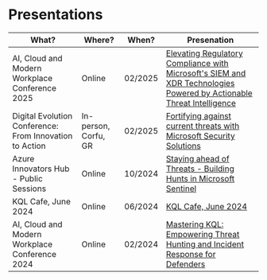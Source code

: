 # Presentations

| What? | Where? | When? | Presenation |
| --- | --- | --- | --- |
| AI, Cloud and Modern Workplace Conference 2025 | Online | 02/2025 | [Elevating Regulatory Compliance with Microsoft's SIEM and XDR Technologies Powered by Actionable Threat Intelligence](https://github.com/cyb3rmik3/presentations/tree/main/202502-aicmwc2025) |
| Digital Evolution Conference: From Innovation to Action | In-person, Corfu, GR | 02/2025 | [Fortifying against current threats with Microsoft Security Solutions](https://github.com/cyb3rmik3/presentations/tree/main/202502-digitalevolutionconference) |
| Azure Innovators Hub - Public Sessions | Online | 10/2024 | [Staying ahead of Threats - Building Hunts in Microsoft Sentinel](https://github.com/cyb3rmik3/presentations/tree/main/202410-azureinnovatorshub) |
| KQL Cafe, June 2024 | Online | 06/2024 | [KQL Cafe, June 2024](https://github.com/cyb3rmik3/presentations/tree/main/202406-kqlcafe) |
| AI, Cloud and Modern Workplace Conference 2024 | Online | 02/2024 | [Mastering KQL: Empowering Threat Hunting and Incident Response​ for Defenders](https://github.com/cyb3rmik3/presentations/tree/main/202402-aicmwc) |


